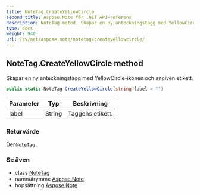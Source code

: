 ```yaml
---
title: NoteTag.CreateYellowCircle
second_title: Aspose.Note för .NET API-referens
description: NoteTag metod. Skapar en ny anteckningstagg med YellowCircleikonen och angiven etikett.
type: docs
weight: 940
url: /sv/net/aspose.note/notetag/createyellowcircle/
---
```

## NoteTag.CreateYellowCircle method

Skapar en ny anteckningstagg med YellowCircle-ikonen och angiven etikett.

```csharp
public static NoteTag CreateYellowCircle(string label = "")
```

| Parameter | Typ | Beskrivning |
| --- | --- | --- |
| label | String | Taggens etikett. |

### Returvärde

Den[`NoteTag`](../) .

### Se även

* class [NoteTag](../)
* namnutrymme [Aspose.Note](../../notetag/)
* hopsättning [Aspose.Note](../../../)


